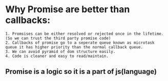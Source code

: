 # Why Promise are better than callbacks:
    1. Promsises can be either resolved or rejected once in the lifetime. (So we can trust the third party promise code)
    2. Callbacks of promise go to a seperate queue known as microtask queue it has higher priority than the normal callback queue.
    3. We can avoid pyramid of dom structure easily.
    4. Code is cleaner and easy to read/maintain. 


## Promise is a logic so it is a part of js(language)